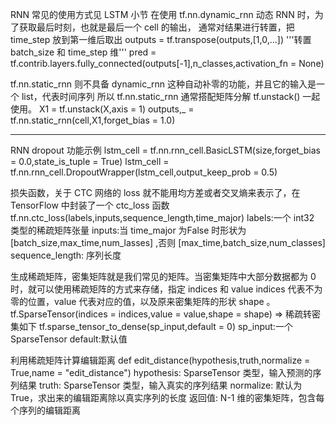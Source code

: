 RNN 常见的使用方式见 LSTM 小节
在使用 tf.nn.dynamic_rnn 动态 RNN 时，为了获取最后时刻，也就是最后一个 cell 的输出，
通常对结果进行转置，把 time_step 放到第一维后取出
outputs = tf.transpose(outputs,[1,0,...]) '''转置 batch_size 和 time_step 维'''
pred = tf.contrib.layers.fully_connected(outputs[-1],n_classes,activation_fn = None)
 
tf.nn.static_rnn 则不具备 dynamic_rnn 这种自动补零的功能，并且它的输入是一个 list，代表时间序列
所以 tf.nn.static_rnn 通常搭配矩阵分解 tf.unstack() 一起使用。
X1 = tf.unstack(X,axis = 1)
outputs,_ = tf.nn.static_rnn(cell,X1,forget_bias = 1.0)
 
----------------------------------------------------------------------------
RNN dropout 功能示例
lstm_cell = tf.nn.rnn_cell.BasicLSTM(size,forget_bias = 0.0,state_is_tuple = True)
lstm_cell = tf.nn.rnn_cell.DropoutWrapper(lstm_cell,output_keep_prob = 0.5)
 
损失函数，关于 CTC 网络的 loss 就不能用均方差或者交叉熵来表示了，在TensorFlow 中封装了一个 ctc_loss 函数
tf.nn.ctc_loss(labels,inputs,sequence_length,time_major)
labels:一个 int32 类型的稀疏矩阵张量
inputs:当 time_major 为False 时形状为 [batch_size,max_time,num_lasses] ,否则 [max_time,batch_size,num_classes]
sequence_length: 序列长度
 
生成稀疏矩阵，密集矩阵就是我们常见的矩阵。当密集矩阵中大部分数据都为 0 时，就可以使用稀疏矩阵的方式来存储，指定 indices 和 value
indices 代表不为零的位置，value 代表对应的值，以及原来密集矩阵的形状 shape 。
tf.SparseTensor(indices = indices,value = value,shape = shape)
=> 稀疏转密集如下
tf.sparse_tensor_to_dense(sp_input,default = 0)
sp_input:一个 SparseTensor
default:默认值
 
利用稀疏矩阵计算编辑距离
def edit_distance(hypothesis,truth,normalize = True,name = "edit_distance")
hypothesis: SparseTensor 类型，输入预测的序列结果
truth: SparseTensor 类型，输入真实的序列结果
normalize: 默认为 True，求出来的编辑距离除以真实序列的长度
返回值: N-1 维的密集矩阵，包含每个序列的编辑距离
